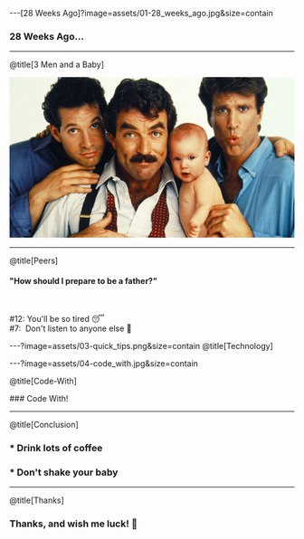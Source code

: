 ---[28 Weeks Ago]?image=assets/01-28_weeks_ago.jpg&size=contain

### 28 Weeks Ago...

---

@title[3 Men and a Baby]

![3 men and a baby](assets/02-3_men_and_a_baby.jpg)

---

@title[Peers]

#### "How should I prepare to be a father?"
<br/>

\#12:&nbsp;You'll be so tired :sleeping:<br/>
\#7:&nbsp;&nbsp;Don't listen to anyone else :hear_no_evil:

---?image=assets/03-quick_tips.png&size=contain
@title[Technology]

---?image=assets/04-code_with.jpg&size=contain

@title[Code-With]

### Code With!

---
@title[Conclusion]

### * Drink lots of coffee
### * Don't shake your baby

---

@title[Thanks]

### Thanks, and wish me luck! :baby:
